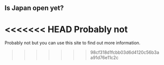 ## Is Japan open yet?

<<<<<<< HEAD
Probably not
=======
Probably not but you can use this site to find out more information.
>>>>>>> 98cf318d1fcbb03d6d4120c56b3aa91d76e11c2c
